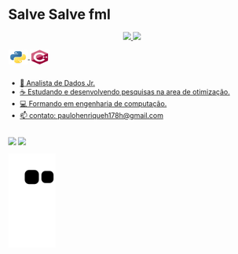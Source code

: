 # Salve Salve fml

<div align="center">
  <a href="https://github.com/Phones">
  <img height="180em" src="https://github-readme-stats.vercel.app/api?username=Phones&show_icons=true&theme=dracula&include_all_commits=true&count_private=false"/>
  <img height="180em" src="https://github-readme-stats.vercel.app/api/top-langs/?username=Phones&layout=compact&langs_count=7&theme=dracula"/>
</div>

  
  <div style="display: inline_block"><br>
  <img align="center" alt="Phones-Python" height="30" width="40" src="https://raw.githubusercontent.com/devicons/devicon/master/icons/python/python-original.svg">
  <img align="center" alt="Phones-Cpluscplus" height="30" width="40" src="https://raw.githubusercontent.com/devicons/devicon/master/icons/cplusplus/cplusplus-original.svg">
</div>
  
  
  ##


- 🔭 Analista de Dados Jr. 
- ☕ Estudando e desenvolvendo pesquisas na area de otimização.
- 💻 Formando em engenharia de computação.
- 📫 contato: paulohenriqueh178h@gmail.com
  
  
 ##
  
<div>  
  <a href = "mailto:paulohenriqueh178h@gmail.com"><img src="https://img.shields.io/badge/-Gmail-%23333?style=for-the-badge&logo=gmail&logoColor=white" target="_blank"></a>
  <a href="https://www.linkedin.com/in/paulo-henrique-campos-b5414a191/" target="_blank"><img src="https://img.shields.io/badge/-LinkedIn-%230077B5?style=for-the-badge&logo=linkedin&logoColor=white" target="_blank"></a> 
  
  ![Snake animation](https://github.com/rafaballerini/rafaballerini/blob/output/github-contribution-grid-snake.svg)
  
</div>

